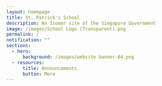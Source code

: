 ```yaml
---
layout: homepage
title: St. Patrick's School
description: An Isomer site of the Singapore Government
image: /images/School Logo (Transparent).png
permalink: /
notification: ""
sections:
  - hero:
      background: /images/website banner-04.png
  - resources:
      title: Announcements
      button: More
---
```


